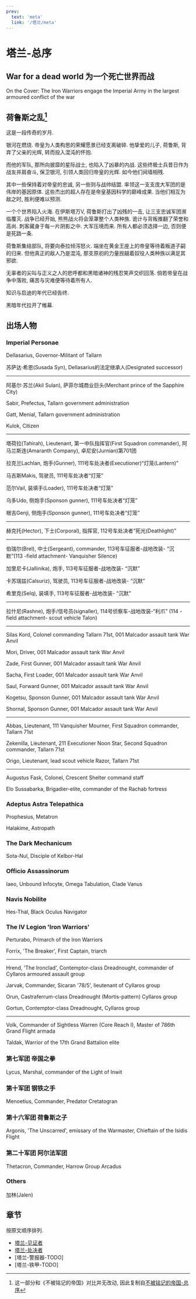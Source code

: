 ```yaml
---
prev:
  text: 'meta'
  link: '/塔兰/meta'
---
```


# 塔兰-总序

## War for a dead world 为一个死亡世界而战

On the Cover: The Iron Warriors engage the Imperial Army in the largest armoured conflict of the war

## 荷鲁斯之乱[^0]

这是一段传奇的岁月.

银河在燃烧. 帝皇为人类构思的荣耀愿景已经支离破碎. 他挚爱的儿子, 荷鲁斯, 背弃了父亲的光辉, 转而投入混沌的怀抱.

而他的军队, 那所向披靡的星际战士, 也陷入了凶暴的内战. 这些终极士兵昔日作为战友并肩奋斗, 保卫银河, 引领人类回归帝皇的光辉. 如今他们阋墙相残.

其中一些保持着对帝皇的忠诚, 另一些则与战帅结盟. 率领这一支支庞大军团的是伟岸的基因原体. 这些杰出的超人存在是帝皇基因科学的巅峰成果. 当他们相互为敌之时, 胜利便难以预测.

一个个世界陷入火海. 在伊斯塔万V, 荷鲁斯打出了凶残的一击, 让三支忠诚军团濒临覆灭. 战争已经开始, 熊熊战火将会笼罩整个人类种族. 诡计与背叛推翻了荣誉和高尚. 刺客藏身于每一片阴影之中. 大军压境而来. 所有人都必须选择一边, 否则便是死路一条.

荷鲁斯集结部队, 将要向泰拉倾泻怒火. 端坐在黄金王座上的帝皇等待着叛道子嗣的归来. 但他真正的敌人乃是混沌, 那支原初的力量觊觎着奴役人类种族以满足其邪欲.

无辜者的尖叫与正义之人的悲呼都和黑暗诸神的残忍笑声交织回荡. 倘若帝皇在战争中落败, 痛苦与灾难便等待着所有人.

知识与启迪的年代已经告终.

黑暗年代拉开了帷幕.

## 出场人物

### Imperial Personae

Dellasarius, Governor-Militant of Tallarn

苏萨达·希恩(Susada Syn), Dellasarius的法定继承人(Designated successor)

--------

阿基尔·苏兰(Akil Sulan), 萨菲尔城商业巨头(Merchant prince of the Sapphire City)

Sabir, Prefectus, Tallarn government administration

Gatt, Menial, Tallarn government administration

Kulok, Citizen

--------

塔荷拉(Tahirah), Lieutenant, 第一中队指挥官(First Squadron commander), 阿马兰斯连(Amaranth Company), 卓尼安(Jurnian)第701团

拉克兰Lachlan, 炮手(Gunner), 111号车处决者(Executioner)“灯笼(Lantern)”

马吉斯Makis, 驾驶员, 111号车处决者“灯笼”

范尔Vail, 装填手(Loader), 111号车处决者“灯笼”

乌多Udo, 侧炮手(Sponson gunner), 111号车处决者“灯笼”

根吉Genji, 侧炮手(Sponson gunner), 111号车处决者“灯笼”

--------

赫克托(Hector), 下士(Corporal), 指挥官, 112号车处决者“死光(Deathlight)”

--------

伯瑞尔(Brel), 中士(Sergeant), commander, 113号车征服者-战地改装- “沉默”(113 -field attachment- Vanquisher Silence)

加里尼卡(Jallinika), 炮手, 113号车征服者-战地改装- “沉默”

卡苏瑞兹(Calsuriz), 驾驶员, 113号车征服者-战地改装- “沉默”

希里克(Selq), 装填手, 113号车征服者-战地改装- “沉默”

--------

拉什尼(Rashne), 炮手/信号员(signaller), 114号侦察车-战地改装-“利爪” (114 -field attachment- scout vehicle Talon)

--------

Silas Kord, Colonel commanding Tallarn 71st, 001 Malcador assault tank War Anvil

Mori, Driver, 001 Malcador assault tank War Anvil

Zade, First Gunner, 001 Malcador assault tank War Anvil

Sacha, First Loader, 001 Malcador assault tank War Anvil

Saul, Forward Gunner, 001 Malcador assault tank War Anvil

Kogetsu, Sponson Gunner, 001 Malcador assault tank War Anvil

Shornal, Sponson Gunner, 001 Malcador assault tank War Anvil

--------

Abbas, Lieutenant, 111 Vanquisher Mourner, First Squadron commander, Tallarn 71st

Zekenilla, Lieutenant, 211 Executioner Noon Star, Second Squadron commander, Tallarn 71st

Origo, Lieutenant, lead scout vehicle Razor, Tallarn 71st

--------

Augustus Fask, Colonel, Crescent Shelter command staff

Elo Sussabarka, Brigadier-elite, commander of the Rachab fortress

### Adeptus Astra Telepathica

Prophesius, Metatron

Halakime, Astropath

### The Dark Mechanicum

Sota-Nul, Disciple of Kelbor-Hal

### Officio Assassinorum

Iaeo, Unbound Infocyte, Omega Tabulation, Clade Vanus

### Navis Nobilite

Hes-Thal, Black Oculus Navigator

### The IV Legion 'Iron Warriors'

Perturabo, Primarch of the Iron Warriors

Forrix, 'The Breaker', First Captain, triarch

--------

Hrend, 'The Ironclad', Contemptor-class Dreadnought, commander of Cyllaros armoured assault group

Jarvak, Commander, Sicaran '78/5', lieutenant of Cyllaros group

Orun, Castraferrum-class Dreadnought (Mortis-pattern) Cyllaros group

Gortun, Contemptor-class Dreadnought, Cyllaros group

--------

Volk, Commander of Sightless Warren (Core Reach I), Master of 786th Grand Flight armada

Taldak, Warrior of the 17th Grand Battalion elite

### 第七军团 帝国之拳

Lycus, Marshal, commander of the Light of Inwit

### 第十军团 钢铁之手

Menoetius, Commander, Predator Cretatogran

### 第十六军团 荷鲁斯之子

Argonis, 'The Unscarred', emissary of the Warmaster, Chieftain of the Isidis Flight

### 第二十军团 阿尔法军团

Thetacron, Commander, Harrow Group Arcadus

### Others

加林(Jalen)

## 章节

按原文顺序排列.

+ [塔兰-见证者](/塔兰/塔兰-见证者/meta)
+ [塔兰-处决者](/塔兰/塔兰-处决者/meta)
+ [塔兰-警报器-TODO]
+ [塔兰-铁甲-TODO]

[^0]: 这一部分和《不被铭记的帝国》对比并无改动, 因此复制自[不被铭记的帝国-总序](/不被铭记的帝国/base)
